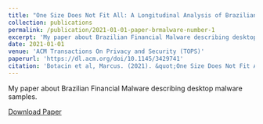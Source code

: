 ```yaml
---
title: "One Size Does Not Fit All: A Longitudinal Analysis of Brazilian Financial Malware"
collection: publications
permalink: /publication/2021-01-01-paper-brmalware-number-1
excerpt: 'My paper about Brazilian Financial Malware describing desktop malware samples.'
date: 2021-01-01
venue: 'ACM Transactions On Privacy and Security (TOPS)'
paperurl: 'https://dl.acm.org/doi/10.1145/3429741'
citation: 'Botacin et al, Marcus. (2021). &quot;One Size Does Not Fit All: A Longitudinal Analysis of Brazilian Financial Malware.&quot; <i>ACM TOPS</i>. 1(1).'
---
```

My paper about Brazilian Financial Malware describing desktop malware samples.

[Download Paper](files/marcus_tops_br.pdf)

